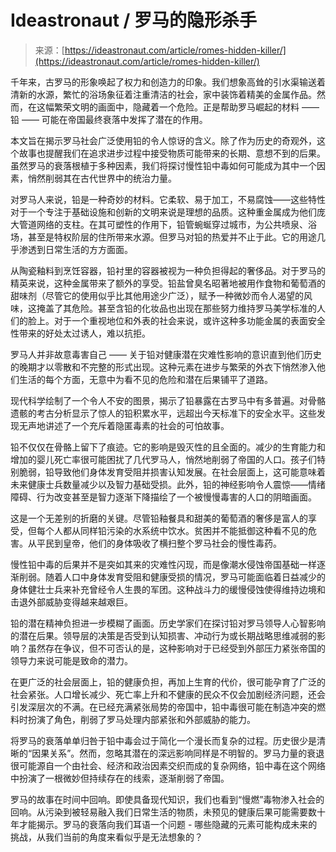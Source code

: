 <!--yml

category: 未分类

date: 2024-05-27 15:00:24

-->

# Ideastronaut / 罗马的隐形杀手

> 来源：[https://ideastronaut.com/article/romes-hidden-killer/](https://ideastronaut.com/article/romes-hidden-killer/)

千年来，古罗马的形象唤起了权力和创造力的印象。我们想象高耸的引水渠输送着清新的水源，繁忙的浴场象征着注重清洁的社会，家中装饰着精美的金属作品。然而，在这幅繁荣文明的画面中，隐藏着一个危险。正是帮助罗马崛起的材料 —— 铅 —— 可能在帝国最终衰落中发挥了潜在的作用。

本文旨在揭示罗马社会广泛使用铅的令人惊讶的含义。除了作为历史的奇观外，这个故事也提醒我们在追求进步过程中接受物质可能带来的长期、意想不到的后果。虽然罗马的衰落根植于多种因素，我们将探讨慢性铅中毒如何可能成为其中一个因素，悄然削弱其在古代世界中的统治力量。

对罗马人来说，铅是一种奇妙的材料。它柔软、易于加工，不易腐蚀——这些特性对于一个专注于基础设施和创新的文明来说是理想的品质。这种重金属成为他们庞大管道网络的支柱。在其可塑性的作用下，铅管蜿蜒穿过城市，为公共喷泉、浴场，甚至是特权阶层的住所带来水源。但罗马对铅的热爱并不止于此。它的用途几乎渗透到日常生活的方方面面。

从陶瓷釉料到烹饪容器，铅衬里的容器被视为一种负担得起的奢侈品。对于罗马的精英来说，这种金属带来了额外的享受。铅盐曾臭名昭著地被用作食物和葡萄酒的甜味剂（尽管它的使用似乎比其他用途少广泛），赋予一种微妙而令人渴望的风味，这掩盖了其危险。甚至含铅的化妆品也出现在那些努力维持罗马美学标准的人们的脸上。对于一个重视地位和外表的社会来说，或许这种多功能金属的表面安全性带来的好处太过诱人，难以抗拒。

罗马人并非故意毒害自己 —— 关于铅对健康潜在灾难性影响的意识直到他们历史的晚期才以零散和不完整的形式出现。这种元素在进步与繁荣的外衣下悄然渗入他们生活的每个方面，无意中为看不见的危险和潜在后果铺平了道路。

现代科学绘制了一个令人不安的图景，揭示了铅暴露在古罗马中有多普遍。对骨骼遗骸的考古分析显示了惊人的铅积累水平，远超出今天标准下的安全水平。这些发现无声地讲述了一个充斥着隐匿毒素的社会的可怕故事。

铅不仅仅在骨骼上留下了痕迹。它的影响是毁灭性的且全面的。减少的生育能力和增加的婴儿死亡率很可能困扰了几代罗马人，悄然地削弱了帝国的人口。孩子们特别脆弱，铅导致他们身体发育受阻并损害认知发展。在社会层面上，这可能意味着未来健康士兵数量减少以及智力基础受损。此外，铅的神经影响令人震惊——情绪障碍、行为改变甚至是智力逐渐下降描绘了一个被慢慢毒害的人口的阴暗画面。

这是一个无差别的折磨的关键。尽管铅釉餐具和甜美的葡萄酒的奢侈是富人的享受，但每个人都从同样铅污染的水系统中饮水。贫困并不能抵御这种看不见的危害。从平民到皇帝，他们的身体吸收了横扫整个罗马社会的慢性毒药。

慢性铅中毒的后果并不是突如其来的灾难性闪现，而是像潮水侵蚀帝国基础一样逐渐削弱。随着人口中身体发育受阻和健康受损的情况，罗马可能面临着日益减少的身体健壮士兵来补充曾经令人生畏的军团。这种战斗力的缓慢侵蚀使得维持边境和击退外部威胁变得越来越艰巨。

铅的潜在精神负担进一步模糊了画面。历史学家们在探讨铅对罗马领导人心智影响的潜在后果。领导层的决策是否受到认知损害、冲动行为或长期战略思维减弱的影响？虽然存在争议，但不可否认的是，这种影响对于已经受到外部压力紧张帝国的领导力来说可能是致命的潜力。

在更广泛的社会层面上，铅的健康负担，再加上生育的代价，很可能孕育了广泛的社会紧张。人口增长减少、死亡率上升和不健康的民众不仅会加剧经济问题，还会引发深层次的不满。在已经充满紧张局势的帝国中，铅中毒很可能在制造冲突的燃料时扮演了角色，削弱了罗马处理内部紧张和外部威胁的能力。

将罗马的衰落单单归咎于铅中毒会过于简化一个漫长而复杂的过程。历史很少是清晰的“因果关系”。然而，忽略其潜在的深远影响同样是不明智的。罗马力量的衰退很可能源自一个由社会、经济和政治因素交织而成的复杂网络，铅中毒在这个网络中扮演了一根微妙但持续存在的线索，逐渐削弱了帝国。

罗马的故事在时间中回响。即使具备现代知识，我们也看到“慢燃”毒物渗入社会的回响。从污染到被轻易融入我们日常生活的物质，未预见的健康后果可能需要数十年才能揭示。罗马的衰落向我们耳语一个问题 - 哪些隐藏的元素可能构成未来的挑战，从我们当前的角度来看似乎是无法想象的？
